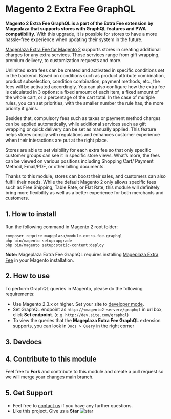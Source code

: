 # Magento 2 Extra Fee GraphQL

**Magento 2 Extra Fee GraphQL is a part of the Extra Fee extension by Mageplaza that supports stores with GraphQL features and PWA compatibility.** With this upgrade, it is possible for stores to have a more hassle-free experience when updating their system in the future.

[Mageplaza Extra Fee for Magento 2](https://www.mageplaza.com/magento-2-extra-fee/) supports stores in creating additional charges for any extra services. Those services range from gift wrapping, premium delivery, to customization requests and more.

Unlimited extra fees can be created and activated in specific conditions set in the backend. Based on conditions such as product attribute combination, product subselection, condition combination, payment methods, etc., the fees will be activated accordingly. You can also configure how the extra fee is calculated in 3 options: a fixed amount of each item, a fixed amount of the whole cart, or a percentage of the cart total. In the case of multiple rules, you can set priorities, with the smaller number the rule has, the more priority it gains.

Besides that, compulsory fees such as taxes or payment method charges can be applied automatically, while additional services such as gift wrapping or quick delivery can be set as manually applied. This feature helps stores comply with regulations and enhances customer experience when their interactions are put at the right place.  

Stores are able to set visibility for each extra fee so that only specific customer groups can see it in specific store views. What’s more, the fees can be viewed on various positions including Shopping Cart/ Payment Method, Email/PDF, or other billing documents.

Thanks to this module, stores can boost their sales, and customers can also fulfill their needs. While the default Magento 2 only allows specific fees such as Free Shipping, Table Rate, or Flat Rate, this module will definitely bring more flexibility as well as a better experience for both merchants and customers. 

## 1. How to install

Run the following command in Magento 2 root folder:

```
composer require mageplaza/module-extra-fee-graphql
php bin/magento setup:upgrade
php bin/magento setup:static-content:deploy
```

**Note:**
Mageplaza Extra Fee GraphQL requires installing [Mageplaza Extra Fee](https://www.mageplaza.com/magento-2-extra-fee/) in your Magento installation.

## 2. How to use

To perform GraphQL queries in Magento, please do the following requirements:

- Use Magento 2.3.x or higher. Set your site to [developer mode](https://www.mageplaza.com/devdocs/enable-disable-developer-mode-magento-2.html).
- Set GraphQL endpoint as `http://<magento2-server>/graphql` in url box, click **Set endpoint**.
  (e.g. `http://dev.site.com/graphql`)
- To view the queries that the **Mageplaza Extra Fee GraphQL** extension supports, you can look in `Docs > Query` in the right corner

## 3. Devdocs

## 4. Contribute to this module

Feel free to **Fork** and contribute to this module and create a pull request so we will merge your changes main branch.

## 5. Get Support

- Feel free to [contact us](https://www.mageplaza.com/contact.html) if you have any further questions.
- Like this project, Give us a **Star** ![star](https://i.imgur.com/S8e0ctO.png)
